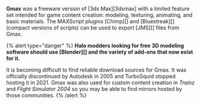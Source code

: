 **Gmax** was a freeware version of [3ds Max][3dsmax] with a limited feature set intended for game content creation: modeling, texturing, animating, and basic materials. The MAXScript plugins [Chimp][] and [Bluestreak][] (compact versions of scripts) can be used to export [JMS][] files from Gmax.

{% alert type="danger" %}
**Halo modders looking for free 3D modeling software should use [Blender][] and the variety of add-ons that now exist for it.**

It is becoming difficult to find reliable download sources for Gmax. It was officially discontinued by Autodesk in 2005 and TurboSquid stopped hosting it in 2021. Gmax was also used for custom content creation in _Trainz_ and _Flight Simulator 2004_ so you may be able to find mirrors hosted by those communities.
{% /alert %}
